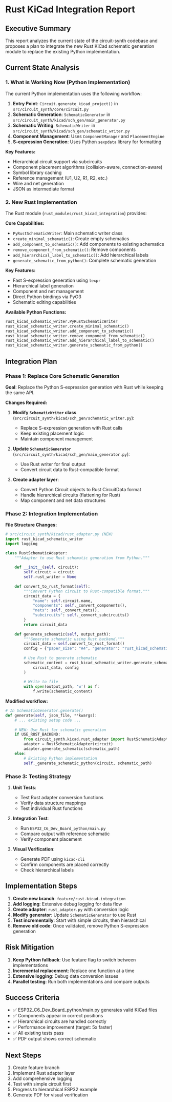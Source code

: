 # Rust KiCad Integration Report

## Executive Summary

This report analyzes the current state of the circuit-synth codebase and proposes a plan to integrate the new Rust KiCad schematic generation module to replace the existing Python implementation.

## Current State Analysis

### 1. What is Working Now (Python Implementation)

The current Python implementation uses the following workflow:

1. **Entry Point**: `Circuit.generate_kicad_project()` in `src/circuit_synth/core/circuit.py`
2. **Schematic Generation**: `SchematicGenerator` in `src/circuit_synth/kicad/sch_gen/main_generator.py`
3. **Schematic Writing**: `SchematicWriter` in `src/circuit_synth/kicad/sch_gen/schematic_writer.py`
4. **Component Management**: Uses `ComponentManager` and `PlacementEngine`
5. **S-expression Generation**: Uses Python `sexpdata` library for formatting

**Key Features:**
- Hierarchical circuit support via subcircuits
- Component placement algorithms (collision-aware, connection-aware)
- Symbol library caching
- Reference management (U1, U2, R1, R2, etc.)
- Wire and net generation
- JSON as intermediate format

### 2. New Rust Implementation

The Rust module (`rust_modules/rust_kicad_integration`) provides:

**Core Capabilities:**
- `PyRustSchematicWriter`: Main schematic writer class
- `create_minimal_schematic()`: Create empty schematics
- `add_component_to_schematic()`: Add components to existing schematics
- `remove_component_from_schematic()`: Remove components
- `add_hierarchical_label_to_schematic()`: Add hierarchical labels
- `generate_schematic_from_python()`: Complete schematic generation

**Key Features:**
- Fast S-expression generation using `lexpr`
- Hierarchical label generation
- Component and net management
- Direct Python bindings via PyO3
- Schematic editing capabilities

**Available Python Functions:**
```python
rust_kicad_schematic_writer.PyRustSchematicWriter
rust_kicad_schematic_writer.create_minimal_schematic()
rust_kicad_schematic_writer.add_component_to_schematic()
rust_kicad_schematic_writer.remove_component_from_schematic()
rust_kicad_schematic_writer.add_hierarchical_label_to_schematic()
rust_kicad_schematic_writer.generate_schematic_from_python()
```

## Integration Plan

### Phase 1: Replace Core Schematic Generation

**Goal**: Replace the Python S-expression generation with Rust while keeping the same API.

**Changes Required:**

1. **Modify `SchematicWriter` class** (`src/circuit_synth/kicad/sch_gen/schematic_writer.py`):
   - Replace S-expression generation with Rust calls
   - Keep existing placement logic
   - Maintain component management

2. **Update `SchematicGenerator`** (`src/circuit_synth/kicad/sch_gen/main_generator.py`):
   - Use Rust writer for final output
   - Convert circuit data to Rust-compatible format

3. **Create adapter layer**:
   - Convert Python Circuit objects to Rust CircuitData format
   - Handle hierarchical circuits (flattening for Rust)
   - Map component and net data structures

### Phase 2: Integration Implementation

**File Structure Changes:**

```python
# src/circuit_synth/kicad/rust_adapter.py (NEW)
import rust_kicad_schematic_writer
import logging

class RustSchematicAdapter:
    """Adapter to use Rust schematic generation from Python."""
    
    def __init__(self, circuit):
        self.circuit = circuit
        self.rust_writer = None
        
    def convert_to_rust_format(self):
        """Convert Python circuit to Rust-compatible format."""
        circuit_data = {
            "name": self.circuit.name,
            "components": self._convert_components(),
            "nets": self._convert_nets(),
            "subcircuits": self._convert_subcircuits()
        }
        return circuit_data
        
    def generate_schematic(self, output_path):
        """Generate schematic using Rust backend."""
        circuit_data = self.convert_to_rust_format()
        config = {"paper_size": "A4", "generator": "rust_kicad_schematic_writer"}
        
        # Use Rust to generate schematic
        schematic_content = rust_kicad_schematic_writer.generate_schematic_from_python(
            circuit_data, config
        )
        
        # Write to file
        with open(output_path, 'w') as f:
            f.write(schematic_content)
```

**Modified workflow:**

```python
# In SchematicGenerator.generate()
def generate(self, json_file, **kwargs):
    # ... existing setup code ...
    
    # NEW: Use Rust for schematic generation
    if USE_RUST_BACKEND:
        from circuit_synth.kicad.rust_adapter import RustSchematicAdapter
        adapter = RustSchematicAdapter(circuit)
        adapter.generate_schematic(schematic_path)
    else:
        # Existing Python implementation
        self._generate_schematic_python(circuit, schematic_path)
```

### Phase 3: Testing Strategy

1. **Unit Tests**:
   - Test Rust adapter conversion functions
   - Verify data structure mappings
   - Test individual Rust functions

2. **Integration Test**:
   - Run `ESP32_C6_Dev_Board_python/main.py`
   - Compare output with reference schematic
   - Verify component placement

3. **Visual Verification**:
   - Generate PDF using `kicad-cli`
   - Confirm components are placed correctly
   - Check hierarchical labels

## Implementation Steps

1. **Create new branch**: `feature/rust-kicad-integration`
2. **Add logging**: Extensive debug logging for data flow
3. **Create adapter**: `rust_adapter.py` with conversion logic
4. **Modify generator**: Update `SchematicGenerator` to use Rust
5. **Test incrementally**: Start with simple circuits, then hierarchical
6. **Remove old code**: Once validated, remove Python S-expression generation

## Risk Mitigation

1. **Keep Python fallback**: Use feature flag to switch between implementations
2. **Incremental replacement**: Replace one function at a time
3. **Extensive logging**: Debug data conversion issues
4. **Parallel testing**: Run both implementations and compare outputs

## Success Criteria

- ✅ ESP32_C6_Dev_Board_python/main.py generates valid KiCad files
- ✅ Components appear in correct positions
- ✅ Hierarchical circuits are handled correctly
- ✅ Performance improvement (target: 5x faster)
- ✅ All existing tests pass
- ✅ PDF output shows correct schematic

## Next Steps

1. Create feature branch
2. Implement Rust adapter layer
3. Add comprehensive logging
4. Test with simple circuit first
5. Progress to hierarchical ESP32 example
6. Generate PDF for visual verification